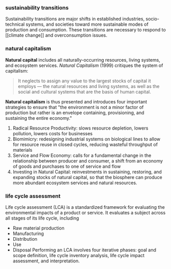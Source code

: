 ### sustainability transitions
Sustainability transitions are major shifts in established industries, socio-technical systems, and societies toward more sustainable modes of production and consumption. These transitions are necessary to respond to [[climate change]] and overconsumption issues.

### natural capitalism
**Natural capital** includes all naturally-occurring resources, living systems, and ecosystem services. *Natural Capitalism* (1999) critiques the system of capitalism:
> It neglects to assign any value to the largest stocks of capital it employs — the natural resources and living systems, as well as the social and cultural systems that are the basis of human capital.

**Natural capitalism** is thus presented and introduces four important strategies to ensure that "the environment is not a minor factor of production but rather is an envelope
containing, provisioning, and sustaining the entire economy."
1. Radical Resource Productivity: slows resource depletion, lowers pollution, lowers costs for businesses
2. Biomimicry: redesigning industrial systems on biological lines to allow for resource reuse in closed cycles, reducing wasteful throughput of materials
3. Service and Flow Economy: calls for a fundamental change in the relationship between producer and consumer, a shift from an economy of goods and purchases to one of service and flow
4. Investing in Natural Capital: reinvestments in sustaining, restoring, and expanding stocks of natural capital, so that the biosphere can produce more abundant ecosystem services and natural resources.
### life cycle assessment
Life cycle assessment (LCA) is a standardized framework for evaluating the environmental impacts of a product or service. It evaluates a subject across all stages of its life cycle, including 
- Raw material production
- Manufacturing
- Distribution
- Use
- Disposal
Performing an LCA involves four iterative phases: goal and scope definition, life cycle inventory analysis, life cycle impact assessment, and interpretation.

